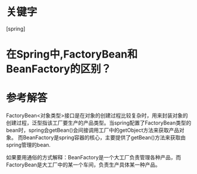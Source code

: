 # 关键字

 \[spring\]

# 在Spring中,FactoryBean和BeanFactory的区别？


# 参考解答

FactoryBean<对象类型>接口是在对象的创建过程比较复杂时，用来封装对象的创建过程，泛型指该工厂要生产的产品类型。当spring配置了FactoryBean类型的bean时，spring会getBean()会间接调用工厂中的getObject方法来获取产品对象。
而BeanFactory是spring容器的核心，主要提供了getBean()方法来获取由spring管理的bean.

如果要用通俗的方式解释：BeanFactory是一个大工厂负责管理各种产品，而FactoryBean是大工厂中的某一个车间，负责生产具体某一种产品。
